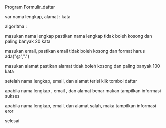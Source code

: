Program Formulir_daftar

var nama lengkap, alamat : kata

algoritma :

masukan nama lengkap pastikan nama lengkap tidak boleh kosong dan paling banyak 20 kata

masukan email, pastikan email tidak boleh kosong dan format harus ada("@",".")

masukan alamat pastikan alamat tidak boleh kosong dan paling banyak 100 kata

setelah nama lengkap, email, dan alamat terisi klik tombol daftar

apabila nama lengkap , email , dan alamat benar makan tampilkan informasi sukses

apabila nama lengkap, email, dan alamat salah, maka tampilkan informasi eror

selesai